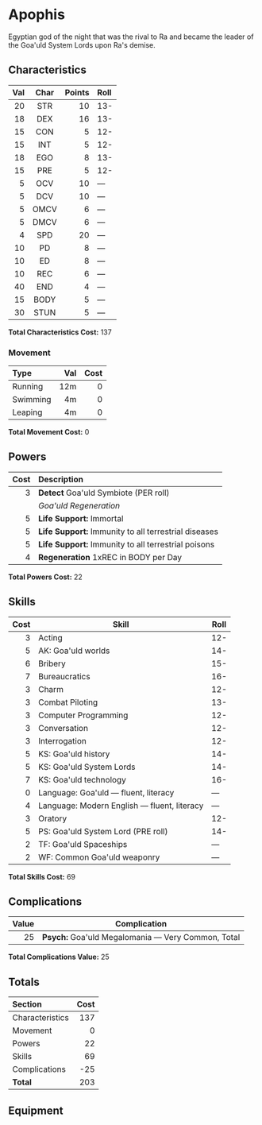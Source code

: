 # Apophis

Egyptian god of the night that was the rival to Ra and became the leader of the Goa'uld System Lords upon Ra's demise.

## Characteristics

Val | Char | Points | Roll
---:|:----:|-------:|:----
20 | STR | 10 | 13-
18 | DEX | 16 | 13-
15 | CON | 5 | 12-
15 | INT | 5 | 12-
18 | EGO | 8 | 13-
15 | PRE | 5 | 12-
5 | OCV | 10 | &mdash;
5 | DCV | 10 | &mdash;
5 | OMCV | 6 | &mdash;
5 | DMCV | 6 | &mdash;
4 | SPD | 20 | &mdash;
10 | PD | 8 | &mdash;
10 | ED | 8 | &mdash;
10 | REC | 6 | &mdash;
40 | END | 4 | &mdash;
15 | BODY | 5 | &mdash;
30 | STUN | 5 | &mdash;

**Total Characteristics Cost:** 137

### Movement

Type | Val | Cost
:----|----:|----:
Running | 12m | 0
Swimming | 4m | 0
Leaping  | 4m | 0

**Total Movement Cost:** 0

## Powers

Cost | Description
----:|:-----------
3 | **Detect** Goa'uld Symbiote (PER roll)
&nbsp; | _Goa'uld Regeneration_
5  | **Life Support:** Immortal
5  | **Life Support:** Immunity to all terrestrial diseases
5  | **Life Support:** Immunity to all terrestrial poisons
4  | **Regeneration** 1xREC in BODY per Day

**Total Powers Cost:** 22

## Skills

Cost | Skill | Roll
----:|-------|-----
3 | Acting | 12-
5 | AK: Goa'uld worlds | 14-
6 | Bribery | 15-
7 | Bureaucratics | 16-
3 | Charm | 12-
3 | Combat Piloting | 13-
3 | Computer Programming | 12-
3 | Conversation | 12-
3 | Interrogation | 12-
5 | KS: Goa'uld history | 14-
5 | KS: Goa'uld System Lords | 14-
7 | KS: Goa'uld technology | 16-
0 | Language: Goa'uld &mdash; fluent, literacy | &mdash;
4 | Language: Modern English &mdash; fluent, literacy | &mdash;
3 | Oratory | 12-
5 | PS: Goa'uld System Lord (PRE roll) | 14-
2 | TF: Goa'uld Spaceships | &mdash;
2 | WF: Common Goa'uld weaponry | &mdash;

**Total Skills Cost:** 69

## Complications

Value | Complication
-----:|-------------
25 | **Psych:** Goa'uld Megalomania &mdash; Very Common, Total

**Total Complications Value:** 25

## Totals

Section | Cost
:-------|----:
Characteristics | 137
Movement        | 0
Powers          | 22
Skills          | 69
Complications   | -25
**Total**       | 203

## Equipment
